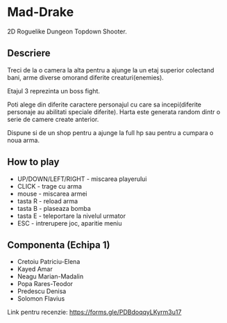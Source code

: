 # Mad-Drake 

2D Roguelike Dungeon Topdown Shooter.

## Descriere

Treci de la o camera la alta pentru a ajunge la un etaj superior colectand bani, arme diverse omorand diferite creaturi(enemies).

Etajul 3 reprezinta un boss fight. 

Poti alege din diferite caractere personajul cu care sa incepi(diferite personaje au abilitati speciale diferite). Harta este generata random dintr o serie de camere create anterior. 

Dispune si de un shop pentru a ajunge la full hp sau pentru a cumpara o noua arma.
 
## How to play
- UP/DOWN/LEFT/RIGHT - miscarea playerului
- CLICK - trage cu arma
- mouse - miscarea armei 
- tasta R - reload arma
- tasta B - plaseaza bomba
- tasta E - teleportare la nivelul urmator
- ESC - intrerupere joc, aparitie meniu 

## Componenta (Echipa 1)

- Cretoiu Patriciu-Elena
- Kayed Amar
- Neagu Marian-Madalin
- Popa Rares-Teodor 
- Predescu Denisa
- Solomon Flavius

Link pentru recenzie: https://forms.gle/PDBdoqqyLKyrm3u17
